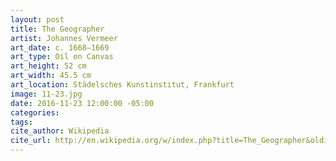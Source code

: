 ```yaml
---
layout: post
title: The Geographer
artist: Johannes Vermeer
art_date: c. 1668–1669
art_type: Oil on Canvas
art_height: 52 cm
art_width: 45.5 cm
art_location: Städelsches Kunstinstitut, Frankfurt
image: 11-23.jpg
date: 2016-11-23 12:00:00 -05:00
categories:
tags:
cite_author: Wikipedia
cite_url: http://en.wikipedia.org/w/index.php?title=The_Geographer&oldid=587023677
---
```

